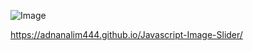 ![Image](https://github.com/user-attachments/assets/78bf17fd-32ce-4752-a3d2-831e5338ce0a) 

https://adnanalim444.github.io/Javascript-Image-Slider/ 
